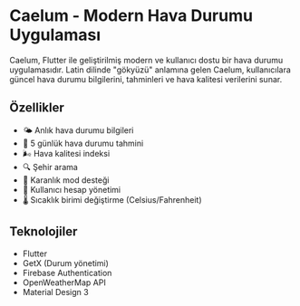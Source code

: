 # Caelum - Modern Hava Durumu Uygulaması

Caelum, Flutter ile geliştirilmiş modern ve kullanıcı dostu bir hava durumu uygulamasıdır. Latin dilinde "gökyüzü" anlamına gelen Caelum, kullanıcılara güncel hava durumu bilgilerini, tahminleri ve hava kalitesi verilerini sunar.

## Özellikler

- 🌤️ Anlık hava durumu bilgileri
- 📅 5 günlük hava durumu tahmini
- 🌬️ Hava kalitesi indeksi
- 🔍 Şehir arama
- 🌙 Karanlık mod desteği
- 🔐 Kullanıcı hesap yönetimi
- 🌡️ Sıcaklık birimi değiştirme (Celsius/Fahrenheit)

## Teknolojiler

- Flutter
- GetX (Durum yönetimi)
- Firebase Authentication
- OpenWeatherMap API
- Material Design 3



